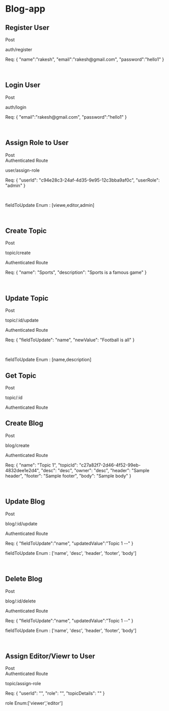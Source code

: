 # Blog-app

<h2>Register User</h2>
Post <br>
<p>auth/register</p>
<p>Req:
  {
      "name":"rakesh",
      "email":"rakesh@gmail.com",
      "password":"hello1"
  }
</p>
<br>
<h2>Login User</h2>
Post <br>
<p>auth/login</p>
<p>Req:
  {
      "email":"rakesh@gmail.com",
      "password":"hello1"
  }
</p>
<br>
<h2>Assign Role to User</h2>
Post <br>
Authenticated Route
<p>user/assign-role</p>
<p>Req:
  {
    "userId": "c94e28c3-24af-4d35-9e95-12c3bba9af0c",
    "userRole": "admin"
  }  
</p>
<br>
<p>fieldToUpdate Enum : [viewe,editor,admin]</p>
<br>
<h2>Create Topic</h2>
Post <br>
<p>topic/create</p>
Authenticated Route
<p>Req:
  {
    "name": "Sports",
    "description": "Sports is a famous game"
}
</p>
<br>
<h2>Update Topic</h2>
Post <br>
<p>topic/:id/update</p>
Authenticated Route
<p>Req:
   {
      "fieldToUpdate": "name",
      "newValue": "Football is all"
  }
</p><br>
<p>fieldToUpdate Enum : [name,description]</p>
<h2>Get Topic</h2>
Post <br>
<p>topic/:id</p>
Authenticated Route <br>
<h2>Create Blog</h2>
Post <br>
<p>blog/create</p>
Authenticated Route
<p>Req:
   {
    "name": "Topic 1",
    "topicId": "c27a82f7-2d46-4f52-99eb-4832dee1e2d4",
    "desc": "desc",
    "owner": "desc",
    "header": "Sample header",
    "footer": "Sample footer",
    "body": "Sample body"
}
</p><br>
<h2>Update Blog</h2>
Post <br>
<p>blog/:id/update</p>
Authenticated Route
<p>Req:
   {
    "fieldToUpdate":"name",
    "updatedValue":"Topic 1 --"
}
<p>fieldToUpdate Enum : ['name', 'desc', 'header', 'footer', 'body']</p>
</p><br>

<h2>Delete Blog</h2> 
Post <br>
<p>blog/:id/delete</p>
Authenticated Route
<p>Req:
   {
    "fieldToUpdate":"name",
    "updatedValue":"Topic 1 --"
}
<p>fieldToUpdate Enum : ['name', 'desc', 'header', 'footer', 'body']</p>
</p><br>

<h2>Assign Editor/Viewr to User</h2>
Post <br>
Authenticated Route
<p>topic/assign-role</p>
<p>Req:
  {
    "userId": "",
    "role": "",
    "topicDetails": ""
} 
</p>
role Enum:['viewer','editor']
<br>

